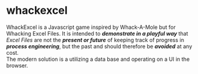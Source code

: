 # whackexcel
WhackExcel is a Javascript game inspired by Whack-A-Mole but for Whacking Excel Files.
It is intended to ***demonstrate in a playful way*** that *Excel Files* are not the ***present or future*** of keeping track of progress in ***process engineering***, but the past and should therefore be ***avoided*** at any cost.  
The modern solution is a utilizing a data base and operating on a UI in the browser.